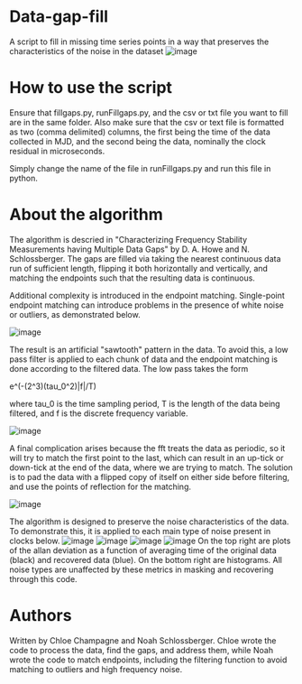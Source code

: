 # Data-gap-fill
A script to fill in missing time series points in a way that preserves the characteristics of the noise in the dataset
![image](https://user-images.githubusercontent.com/39776793/132546232-6f5c83db-d535-44ee-8dcf-b70481f8d5b8.png)
# How to use the script

Ensure that fillgaps.py, runFillgaps.py, and the csv or txt file you want to fill are in the same folder. 
Also make sure that the csv or text file is formatted as two (comma delimited) columns, the first being the time of the data collected in MJD, and the second being the data, nominally the clock residual in microseconds.

Simply change the name of the file in runFillgaps.py and run this file in python.

# About the algorithm
The algorithm is descried in "Characterizing Frequency Stability Measurements having Multiple Data Gaps" by D. A. Howe and N. Schlossberger.
The gaps are filled via taking the nearest continuous data run of sufficient length, flipping it both horizontally and vertically, and matching the endpoints such that the resulting data is continuous.

Additional complexity is introduced in the endpoint matching.  Single-point endpoint matching can introduce problems in the presence of white noise or outliers, as demonstrated below.

![image](https://user-images.githubusercontent.com/39776793/132553326-19be783c-da27-4445-8b4c-98b9e859d055.png)

The result is an artificial "sawtooth" pattern in the data. To avoid this, a low pass filter is applied to each chunk of data and the endpoint matching is done according to the filtered data. The low pass takes the form

e^(-(2^3)(tau_0^2)|f|/T)

where tau_0 is the time sampling period, T is the length of the data being filtered, and f is the discrete frequency variable.

![image](https://user-images.githubusercontent.com/39776793/132553213-358285a6-65dd-4c16-8ad0-40e3470b984a.png)


A final complication arises because the fft treats the data as periodic, so it will try to match the first point to the last, which can result in an up-tick or down-tick at the end of the data, where we are trying to match. The solution is to pad the data with a flipped copy of itself on either side before filtering, and use the points of reflection for the matching.

![image](https://user-images.githubusercontent.com/39776793/132553286-23cb80fa-73fa-4a8d-87dc-11b23307b7e7.png)

The algorithm is designed to preserve the noise characteristics of the data. To demonstrate this, it is applied to each main type of noise present in clocks below.
![image](https://user-images.githubusercontent.com/39776793/132937067-cf3838cb-cad7-4db3-a329-350d41ce05aa.png)
![image](https://user-images.githubusercontent.com/39776793/132937061-a0306390-52e8-4db9-994b-a7e00cfdc45b.png)
![image](https://user-images.githubusercontent.com/39776793/132937075-d98c8417-16c1-411c-ad52-f2fb50995a53.png)
![image](https://user-images.githubusercontent.com/39776793/132937084-2ec95a38-7005-48fc-8458-59e8bb3fa806.png)
On the top right are plots of the allan deviation as a function of averaging time of the original data (black) and recovered data (blue). On the bottom right are histograms. All noise types are unaffected by these metrics in masking and recovering through this code.

# Authors
Written by Chloe Champagne and Noah Schlossberger. Chloe wrote the code to process the data, find the gaps, and address them, while Noah wrote the code to match endpoints, including the filtering function to avoid matching to outliers and high frequency noise.
